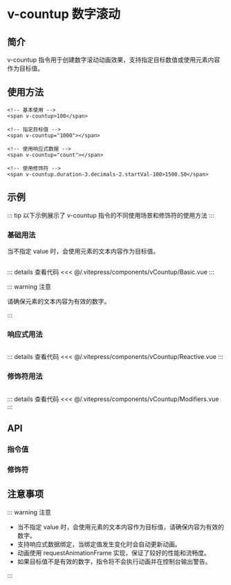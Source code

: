 # v-countup 数字滚动

## 简介

v-countup 指令用于创建数字滚动动画效果，支持指定目标数值或使用元素内容作为目标值。

## 使用方法

```vue
<!-- 基本使用 -->
<span v-countup>100</span>

<!-- 指定目标值 -->
<span v-countup="1000"></span>

<!-- 使用响应式数据 -->
<span v-countup="count"></span>

<!-- 使用修饰符 -->
<span v-countup.duration-3.decimals-2.startVal-100>1500.50</span>
```

## 示例

::: tip
以下示例展示了 v-countup 指令的不同使用场景和修饰符的使用方法
:::

### 基础用法

当不指定 value 时，会使用元素的文本内容作为目标值。

<div class="demo-container">
  <Basic />
</div>

::: details 查看代码
<<< @/.vitepress/components/vCountup/Basic.vue
:::

::: warning 注意

请确保元素的文本内容为有效的数字。

:::

### 响应式用法

<div class="demo-container">
  <Reactive />
</div>

::: details 查看代码
<<< @/.vitepress/components/vCountup/Reactive.vue
:::

### 修饰符用法

<div class="demo-container">
  <Modifiers />
</div>

::: details 查看代码
<<< @/.vitepress/components/vCountup/Modifiers.vue
:::

## API

### 指令值

<ApiTable :data="directiveProps" />

### 修饰符

<ApiTable :data="modifierProps" />

<script setup>
import Basic from '../.vitepress/components/vCountup/Basic.vue'
import Reactive from '../.vitepress/components/vCountup/Reactive.vue'
import Modifiers from '../.vitepress/components/vCountup/Modifiers.vue'
import ApiTable from '../.vitepress/components/ApiTable.vue'

const directiveProps = [
  {
    name: 'value',
    type: 'number | { value: number }',
    required: false,
    description: '目标数值',
    default: '元素内容'
  }
];

const modifierProps = [
  {
    name: 'duration',
    type: 'number',
    required: false,
    description: '动画持续时间（秒）',
    default: '2'
  },
  {
    name: 'decimals',
    type: 'number',
    required: false,
    description: '小数位数',
    default: '0'
  },
  {
    name: 'startVal',
    type: 'number',
    required: false,
    description: '起始值',
    default: '0'
  }
];
</script>

## 注意事项

::: warning 注意

- 当不指定 value 时，会使用元素的文本内容作为目标值，请确保内容为有效的数字。
- 支持响应式数据绑定，当绑定值发生变化时会自动更新动画。
- 动画使用 requestAnimationFrame 实现，保证了较好的性能和流畅度。
- 如果目标值不是有效的数字，指令将不会执行动画并在控制台输出警告。

:::

<style>
.demo-container {
  display: flex;
  flex-direction: column;
  gap: 20px;
}
</style>

